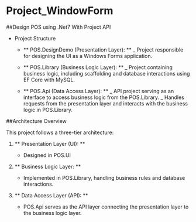 # Project_WindowForm

##Design POS using .Net7 With Project API

+ Project Structure

	- ** POS.DesignDemo (Presentation Layer): **
		_ Project responsible for designing the UI as a Windows Forms application.

	- ** POS.Library (Business Logic Layer): **
		_ Project containing business logic, including scaffolding and database interactions using EF Core with MySQL.

	- ** POS.Api (Data Access Layer): **
		_ API project serving as an interface to access business logic from the POS.Library.
		_ Handles requests from the presentation layer and interacts with the business logic in POS.Library.

##Architecture Overview

This project follows a three-tier architecture:

   1. ** Presentation Layer (UI): **
      - Designed in POS.UI

   2. ** Business Logic Layer: **
      - Implemented in POS.Library, handling business rules and database interactions.

   3. ** Data Access Layer (API): **
      - POS.Api serves as the API layer connecting the presentation layer to the business logic layer.
